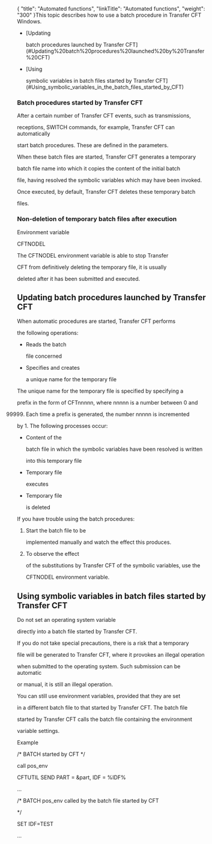 {
    "title": "Automated functions",
    "linkTitle": "Automated functions",
    "weight": "300"
}This topic describes how to use a batch procedure in Transfer CFT Windows.

-   [Updating
    batch procedures launched by Transfer CFT](#Updating%20batch%20procedures%20launched%20by%20Transfer%20CFT)
-   [Using
    symbolic variables in batch files started by Transfer CFT](#Using_symbolic_variables_in_the_batch_files_started_by_CFT)

<span id="About_automated_CFT_functions"></span>

### Batch procedures started by Transfer CFT

After a certain number of Transfer CFT events, such as transmissions,
receptions, SWITCH commands, for example, Transfer CFT can automatically
start batch procedures. These are defined in the parameters.

When these batch files are started, Transfer CFT generates a temporary
batch file name into which it copies the content of the initial batch
file, having resolved the symbolic variables which may have been invoked.
Once executed, by default, Transfer CFT deletes these temporary batch
files.

### Non-deletion of temporary batch files after execution

Environment variable

<span id="CFTNODEL"></span>CFTNODEL

The CFTNODEL environment variable is able to stop Transfer
CFT from definitively deleting the temporary file, it is usually
deleted after it has been submitted and executed.

## <span id="Updating batch procedures launched by Transfer CFT"></span>Updating batch procedures launched by Transfer CFT

When automatic procedures are started, Transfer CFT performs
the following operations:

-   Reads the batch
    file concerned
-   Specifies and creates
    a unique name for the temporary file

The unique name for the temporary file is specified by specifying a
prefix in the form of CFTnnnnn, where nnnnn is a number between 0 and
99999. Each time a prefix is generated, the number nnnnn is incremented
by 1. The following processes occur:

-   Content of the
    batch file in which the symbolic variables have been resolved is written
    into this temporary file
-   Temporary file
    executes
-   Temporary file
    is deleted

If you have trouble using the batch procedures:

1.  Start the batch file to be
    implemented manually and watch the effect this produces.
2.  To observe the effect
    of the substitutions by Transfer CFT of the symbolic variables, use the
    CFTNODEL environment variable.

## <span id="Using symbolic variables in batch files started by Transfer CFT"></span>Using symbolic variables in batch files started by Transfer CFT<span id="Using_symbolic_variables_in_the_batch_files_started_by_CFT"></span>

Do not set an operating system variable
directly into a batch file started by Transfer CFT.

If you do not take special precautions, there is a risk that a temporary
file will be generated to Transfer CFT, where it provokes an illegal operation
when submitted to the operating system. Such submission can be automatic
or manual, it is still an illegal operation.

You can still use environment variables, provided that they are set
in a different batch file to that started by Transfer CFT. The batch file
started by Transfer CFT calls the batch file containing the environment
variable settings.

Example

/\* BATCH started by CFT \*/  
call pos\_env  
CFTUTIL SEND PART = &part, IDF = %IDF%  
...

/\* BATCH pos\_env called by the batch file started by CFT
\*/  
SET IDF=TEST  
...
